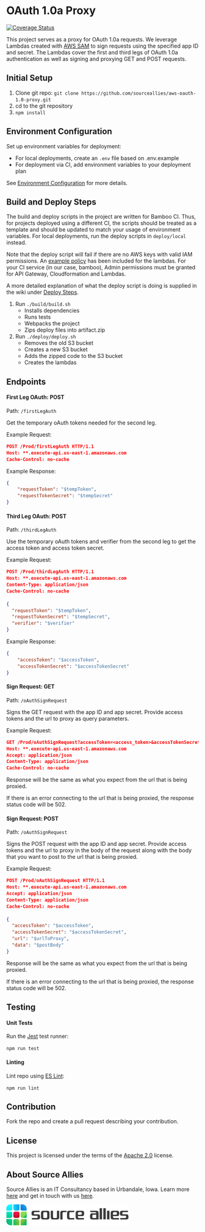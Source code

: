# OAuth 1.0a Proxy

[![Coverage Status](https://coveralls.io/repos/github/sourceallies/aws-oauth-1.0-proxy/badge.svg?branch=master&t=VpXCpR)](https://coveralls.io/github/sourceallies/aws-oauth-1.0-proxy?branch=master)

This project serves as a proxy for OAuth 1.0a requests. We leverage Lambdas created with [AWS SAM](https://github.com/awslabs/serverless-application-model) to sign requests using the specified app ID and secret. The Lambdas cover the first and third legs of OAuth 1.0a authentication as well as signing and proxying GET and POST requests.

## Initial Setup

1. Clone git repo: `git clone https://github.com/sourceallies/aws-oauth-1.0-proxy.git`
2. cd to the git repository
3. `npm install`

## Environment Configuration

Set up environment variables for deployment:

- For local deployments, create an `.env` file based on .env.example
- For deployment via CI, add environment variables to your deployment plan

See [Environment Configuration](../../wiki/Environment-Configuration) for more details.

## Build and Deploy Steps

The build and deploy scripts in the project are written for Bamboo CI. Thus, for projects deployed using a different CI, the scripts should be treated as a template and should be updated to match your usage of environment variables. For local deployments, run the deploy scripts in `deploy/local` instead.

Note that the deploy script will fail if there are no AWS keys with valid IAM permissions. An [example policy](/deploy/policy.JSON) has been included for the lambdas. For your CI service (in our case, bamboo), Admin permissions must be granted for API Gateway, Cloudformation and Lambdas.

A more detailed explanation of what the deploy script is doing is supplied in the wiki under [Deploy Steps](../../wiki/Deploy-Steps).

1. Run `./build/build.sh`
    - Installs dependencies
    - Runs tests
    - Webpacks the project
    - Zips deploy files into artifact.zip
2. Run `./deploy/deploy.sh`
    - Removes the old S3 bucket
    - Creates a new S3 bucket
    - Adds the zipped code to the S3 bucket
    - Creates the lambdas

## Endpoints

#### First Leg OAuth: POST

Path: `/firstLegAuth`

Get the temporary oAuth tokens needed for the second leg.

Example Request:

``` json
POST /Prod/firstLegAuth HTTP/1.1
Host: **.execute-api.us-east-1.amazonaws.com
Cache-Control: no-cache
```

Example Response:

``` json
{
    "requestToken": "$tempToken",
    "requestTokenSecret": "$tempSecret"
}
```

#### Third Leg OAuth: POST

Path: `/thirdLegAuth`

Use the temporary oAuth tokens and verifier from the second leg to get the access token and access token secret.

Example Request:

``` json
POST /Prod/thirdLegAuth HTTP/1.1
Host: **.execute-api.us-east-1.amazonaws.com
Content-Type: application/json
Cache-Control: no-cache

{
  "requestToken": "$tempToken",
  "requestTokenSecret": "$tempSecret",
  "verifier": "$verifier"
}
```

Example Response:

``` json
{
    "accessToken": "$accessToken",
    "accessTokenSecret": "$accessTokenSecret"
}
```

#### Sign Request: GET

Path: `/oAuthSignRequest`

Signs the GET request with the app ID and app secret. Provide access tokens and the url to proxy as query parameters.

Example Request:

``` json
GET /Prod/oAuthSignRequest?accessToken=<access_token>&accessTokenSecret=<access_token_secret>&url=<url_to_proxy> HTTP/1.1
Host: **.execute-api.us-east-1.amazonaws.com
Accept: application/json
Content-Type: application/json
Cache-Control: no-cache
```

Response will be the same as what you expect from the url that is being proxied.

If there is an error connecting to the url that is being proxied, the response status code will be 502.

#### Sign Request: POST

Path: `/oAuthSignRequest`

Signs the POST request with the app ID and app secret. Provide access tokens and the url to proxy in the body of the request along with the body that you want to post to the url that is being proxied.

Example Request:

``` json
POST /Prod/oAuthSignRequest HTTP/1.1
Host: **.execute-api.us-east-1.amazonaws.com
Accept: application/json
Content-Type: application/json
Cache-Control: no-cache

{
  "accessToken": "$accessToken",
  "accessTokenSecret": "$accessTokenSecret",
  "url": "$urlToProxy",
  "data": "$postBody"
}
```

Response will be the same as what you expect from the url that is being proxied.

If there is an error connecting to the url that is being proxied, the response status code will be 502.

## Testing

#### Unit Tests

Run the [Jest](https://github.com/facebook/jest) test runner:

`npm run test`


#### Linting

Lint repo using [ES Lint](https://github.com/eslint/eslint):

`npm run lint`

## Contribution

Fork the repo and create a pull request describing your contribution.

## License
This project is licensed under the terms of the [Apache 2.0](LICENSE.md) license.

## About Source Allies
Source Allies is an IT Consultancy based in Urbandale, Iowa. Learn more [here](https://www.sourceallies.com/what-we-do/) and get in touch with us [here](https://www.sourceallies.com/contact-us/).

![Source Allies Logo](assets/sai-logo.png)
